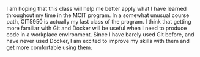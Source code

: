 I am hoping that this class will help me better apply what I have learned throughout my time in the MCIT program. In a somewhat unusual course path, CIT5950 is actually my last class of the program. I think that getting more familiar with Git and Docker will be useful when I need to produce code in a workplace environment. Since I have barely used Git before, and have never used Docker, I am excited to improve my skills with them and get more comfortable using them.
